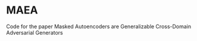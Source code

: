 # MAEA
Code for the paper Masked Autoencoders are Generalizable Cross-Domain Adversarial Generators
